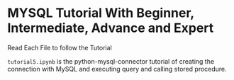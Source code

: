 # MYSQL Tutorial With Beginner, Intermediate, Advance and Expert

Read Each File to follow the Tutorial

`tutorial5.ipynb` is the python-mysql-connector tutorial of creating the connection with MySQL and executing query and calling stored procedure.

